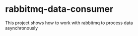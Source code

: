 # rabbitmq-data-consumer
This project shows how to work with rabbitmq to process data asynchronously
